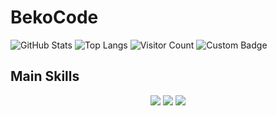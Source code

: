 # BekoCode
![GitHub Stats](https://github-readme-stats.vercel.app/api?username=BekoCoder&show_icons=true)
![Top Langs](https://github-readme-stats.vercel.app/api/top-langs/?username=BekoCoder&layout=compact)
![Visitor Count](https://komarev.com/ghpvc/?username=BekoCoder)
![Custom Badge](https://img.shields.io/badge/MY_BADGE-COLOR)
<h2>                                                                Main Skills</h2>
<p align="center">
  <img src="https://img.shields.io/badge/Java-11-%23ED8B00?style=for-the-badge&logo=java&logoColor=white"/>
  <img src="https://img.shields.io/badge/Java-17-%23ED8B00?style=for-the-badge&logo=openjdk&logoColor=white"/>
  <img src="https://img.shields.io/badge/Python-3.9-%2314354C?style=for-the-badge&logo=python&logoColor=white"/>
</p>

